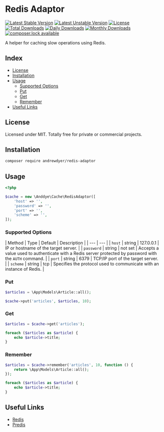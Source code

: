 # Redis Adaptor

[![Latest Stable Version](https://poser.pugx.org/andrewdyer/redis-adaptor/version)](https://packagist.org/packages/andrewdyer/redis-adaptor)
[![Latest Unstable Version](https://poser.pugx.org/andrewdyer/redis-adaptor/v/unstable)](//packagist.org/packages/andrewdyer/redis-adaptor)
[![License](https://poser.pugx.org/andrewdyer/redis-adaptor/license)](https://packagist.org/packages/andrewdyer/redis-adaptor)
[![Total Downloads](https://poser.pugx.org/andrewdyer/redis-adaptor/downloads)](https://packagist.org/packages/andrewdyer/redis-adaptor)
[![Daily Downloads](https://poser.pugx.org/andrewdyer/redis-adaptor/d/daily)](https://packagist.org/packages/andrewdyer/redis-adaptor)
[![Monthly Downloads](https://poser.pugx.org/andrewdyer/redis-adaptor/d/monthly)](https://packagist.org/packages/andrewdyer/redis-adaptor)
[![composer.lock available](https://poser.pugx.org/andrewdyer/redis-adaptor/composerlock)](https://packagist.org/packages/andrewdyer/redis-adaptor)

A helper for caching slow operations using Redis.

## Index
* [License](#license)
* [Installation](#installation)
* [Usage](#usage)
    * [Supported Options](#supported-options)
    * [Put](#put)
    * [Get](#get)
    * [Remember](#remember)
* [Useful Links](#useful-links)

## License

Licensed under MIT. Totally free for private or commercial projects.

## Installation

```bash
composer require andrewdyer/redis-adaptor
```

## Usage

```php
<?php

$cache = new \Anddye\Cache\RedisAdaptor([
    'host' => '',
    'password' => '',
    'port' => '',
    'scheme' => '',
]);
```

### Supported Options

| Method | Type | Default | Description |
| --- | --- |
| `host` | string | 127.0.0.1 | IP or hostname of the target server.  |
| `password` | string | not set | Accepts a value used to authenticate with a Redis server protected by password with the `AUTH` command. |
| `port` | string | 6379 | TCP/IP port of the target server. |
| `scheme` | string | tcp | Specifies the protocol used to communicate with an instance of Redis. |

### Put

```php
$articles = \App\Models\Article::all();

$cache->put('articles', $articles, 10);
```

### Get

```php
$articles = $cache->get('articles');

foreach ($articles as $article) {
    echo $article->title;
}
```

### Remember

```php
$articles = $cache->remember('articles', 10, function () {
    return \App\Models\Article::all();
});

foreach ($articles as $article) {
    echo $article->title;
}
```

## Useful Links

* [Redis](http://redis.io/)
* [Predis](https://github.com/nrk/predis)